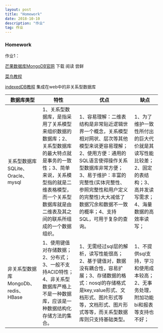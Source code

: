 ```yaml
---
layout: post
title: "Homework"
date: 2018-10-10
description: "作业"
tag: 作业
---
```


### Homework

作业1：

[芒果数据库MongoDB官网](https://www.mongodb.com/)  下载 阅读 尝鲜

[菜鸟教程](http://www.runoob.com/)

[indexedDB教程](http://www.ruanyifeng.com/blog/2018/07/indexeddb.html) 集成在web中的非关系型数据库 


| 数据库类型 | 特性 | 优点 | 缺点 |
| ------ | ------ | ------ | ------ |
| 关系型数据库SQLite、Oracle、mysql | 1、关系型数据库，是指采用了关系模型来组织数据的数据库；2、关系型数据库的最大特点就是事务的一致性；3、简单来说，关系模型指的就是二维表格模型，而一个关系型数据库就是由二维表及其之间的联系所组成的一个数据组织。 | 1、容易理解：二维表结构是非常贴近逻辑世界一个概念，关系模型相对网状、层次等其他模型来说更容易理解；2、使用方便：通用的SQL语言使得操作关系型数据库非常方便；3、易于维护：丰富的完整性(实体完整性、参照完整性和用户定义的完整性)大大减低了数据冗余和数据不一致的概率；4、支持SQL，可用于复杂的查询。 | 1、为了维护一致性所付出的巨大代价就是其读写性能比较差；2、固定的表结构；3、高并发读写需求；4、海量数据的高效率读写； |
| 非关系型数据库MongoDb、redis、HBase | 1、使用键值对存储数据；2、分布式；3、一般不支持ACID特性；4、非关系型数据库严格上不是一种数据库，应该是一种数据结构化存储方法的集合。 | 1、无需经过sql层的解析，读写性能很高；2、基于键值对，数据没有耦合性，容易扩展；3、存储数据的格式：nosql的存储格式是key,value形式、文档形式、图片形式等等，文档形式、图片形式等等，而关系型数据库则只支持基础类型。 | 1、不提供sql支持，学习和使用成本较高；2、无事务处理，附加功能bi和报表等支持也不好； |
